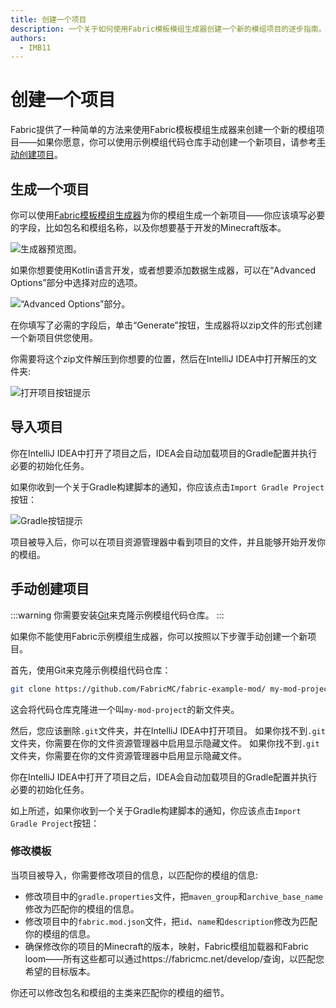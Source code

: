 ```yaml
---
title: 创建一个项目
description: 一个关于如何使用Fabric模板模组生成器创建一个新的模组项目的逐步指南。
authors:
  - IMB11
---
```


# 创建一个项目

Fabric提供了一种简单的方法来使用Fabric模板模组生成器来创建一个新的模组项目——如果你愿意，你可以使用示例模组代码仓库手动创建一个新项目，请参考[手动创建项目](#manual-project-creation)。

## 生成一个项目

你可以使用[Fabric模板模组生成器](https://fabricmc.net/develop/template/)为你的模组生成一个新项目——你应该填写必要的字段，比如包名和模组名称，以及你想要基于开发的Minecraft版本。

![生成器预览图。](/assets/develop/getting-started/template-generator.png)

如果你想要使用Kotlin语言开发，或者想要添加数据生成器，可以在“Advanced Options”部分中选择对应的选项。

![“Advanced Options”部分。](/assets/develop/getting-started/template-generator-advanced.png)

在你填写了必需的字段后，单击“Generate”按钮，生成器将以zip文件的形式创建一个新项目供您使用。

你需要将这个zip文件解压到你想要的位置，然后在IntelliJ IDEA中打开解压的文件夹:

![打开项目按钮提示](/assets/develop/getting-started/open-project.png)

## 导入项目

你在IntelliJ IDEA中打开了项目之后，IDEA会自动加载项目的Gradle配置并执行必要的初始化任务。

如果你收到一个关于Gradle构建脚本的通知，你应该点击`Import Gradle Project`按钮：

![Gradle按钮提示](/assets/develop/getting-started/gradle-prompt.png)

项目被导入后，你可以在项目资源管理器中看到项目的文件，并且能够开始开发你的模组。

## 手动创建项目

:::warning
你需要安装[Git](https://git-scm.com/)来克隆示例模组代码仓库。
:::

如果你不能使用Fabric示例模组生成器，你可以按照以下步骤手动创建一个新项目。

首先，使用Git来克隆示例模组代码仓库：

```bash
git clone https://github.com/FabricMC/fabric-example-mod/ my-mod-project
```

这会将代码仓库克隆进一个叫`my-mod-project`的新文件夹。

然后，您应该删除`.git`文件夹，并在IntelliJ IDEA中打开项目。 如果你找不到`.git`文件夹，你需要在你的文件资源管理器中启用显示隐藏文件。 如果你找不到`.git`文件夹，你需要在你的文件资源管理器中启用显示隐藏文件。

你在IntelliJ IDEA中打开了项目之后，IDEA会自动加载项目的Gradle配置并执行必要的初始化任务。

如上所述，如果你收到一个关于Gradle构建脚本的通知，你应该点击`Import Gradle Project`按钮：

### 修改模板

当项目被导入，你需要修改项目的信息，以匹配你的模组的信息:

- 修改项目中的`gradle.properties`文件，把`maven_group`和`archive_base_name`修改为匹配你的模组的信息。
- 修改项目中的`fabric.mod.json`文件，把`id`、`name`和`description`修改为匹配你的模组的信息。
- 确保修改你的项目的Minecraft的版本，映射，Fabric模组加载器和Fabric loom——所有这些都可以通过https://fabricmc.net/develop/查询，以匹配您希望的目标版本。

你还可以修改包名和模组的主类来匹配你的模组的细节。
